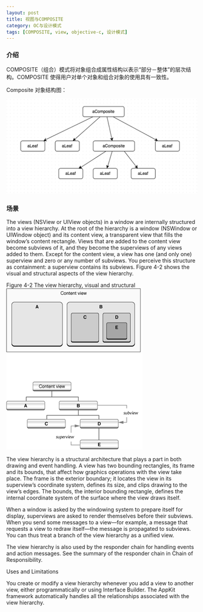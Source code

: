 ```yaml
---
layout: post
title: 视图与COMPOSITE
category: OC与设计模式
tags: [COMPOSITE, view, objective-c, 设计模式]
---
```


### 介绍

COMPOSITE（组合）模式将对象组合成属性结构以表示“部分－整体”的层次结构。COMPOSITE 使得用户对单个对象和组合对象的使用具有一致性。

Composite 对象结构图：

![](/assets/diagrams/diagram-02.png)

### 场景

The views (NSView or UIView objects) in a window are internally structured into a view hierarchy. At the root of the hierarchy is a window (NSWindow or UIWindow object) and its content view, a transparent view that fills the window’s content rectangle. Views that are added to the content view become subviews of it, and they become the superviews of any views added to them. Except for the content view, a view has one (and only one) superview and zero or any number of subviews. You perceive this structure as containment: a superview contains its subviews. Figure 4-2 shows the visual and structural aspects of the view hierarchy.

Figure 4-2  The view hierarchy, visual and structural
![](/assets/view_hierarchy.gif)

The view hierarchy is a structural architecture that plays a part in both drawing and event handling. A view has two bounding rectangles, its frame and its bounds, that affect how graphics operations with the view take place. The frame is the exterior boundary; it locates the view in its superview’s coordinate system, defines its size, and clips drawing to the view’s edges. The bounds, the interior bounding rectangle, defines the internal coordinate system of the surface where the view draws itself.

When a window is asked by the windowing system to prepare itself for display, superviews are asked to render themselves before their subviews. When you send some messages to a view—for example, a message that requests a view to redraw itself—the message is propagated to subviews. You can thus treat a branch of the view hierarchy as a unified view.

The view hierarchy is also used by the responder chain for handling events and action messages. See the summary of the responder chain in Chain of Responsibility.

Uses and Limitations

You create or modify a view hierarchy whenever you add a view to another view, either programmatically or using Interface Builder. The AppKit framework automatically handles all the relationships associated with the view hierarchy.
